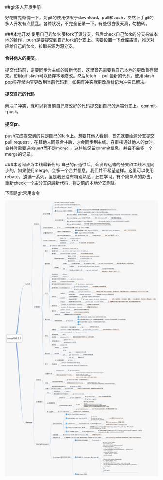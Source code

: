 ##git多人开发手册


 好吧首先惭愧一下，对git的使用仅限于download，pull和push，突然上手git的多人开发有点慌乱。各种状况，不完全记录一下。有些很白很天真，勿拍砖。

###本地开发 使用自己的fork
要fork了源分支，然后check自己fork的分支来做本地的操作，push是要提交到自己fork的分支上。需要设置一下仓库路径，推送对应给自己的fork，拉取来源为源分支。

#### 合并他人的提交。
提交代码前，需要同步为主线的最新代码，这里首先需要将自己本地的更改暂存起来。使用git stash可以储存本地修改。然后fetch -- pull最新的代码。使用stash pop将存储内容更改到当前代码里，如果有冲突就更改后标记为冲突已解决。

#### 提交自己的代码
解决了冲突，就可以将当前自己修改好的代码提交到自己的远端分支上。commit--push。

#### 提交pr。
push完成提交到的只是自己的fork上。想要其他人看到，首先就要给源分支提交pull request ，在其他人同意合并后，才会同步到主线。在审核通过他人的pr时，合并时需要选squart而不是merge ，这样能保留commit信息，并且不会多一个merge的记录。

###本地同步为主线最新代码 
自己的pr通过后，会发现远端的分支和主线不是同步的，如果使用merge，会多一个合并信息，我们并不希望这样。这里可以使用rebase，遴选一系列，但是我还没有特别熟悉，还在学习。有个简单点的办法，重新check一个主分支的最新代码，将之前的本地分支删除。

下图是git常用命令

![图片1](daydayup/git多人开发手册/18AD6D85-15C2-47AE-AF8E-174CFA41C638.png)
